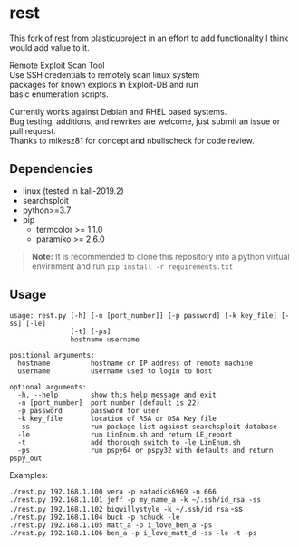 # rest
This fork of rest from plasticuproject in an effort to add functionality I think would add value to it. 

Remote Exploit Scan Tool <br /> 
Use SSH credentials to remotely scan linux system <br />
packages for known exploits in Exploit-DB and run <br />
basic enumeration scripts. <br />

Currently works against Debian and RHEL based systems. <br />
Bug testing, additions, and rewrites are welcome, just submit an issue or pull request. <br />
Thanks to mikesz81 for concept and nbulischeck for code review. <br />

## Dependencies

* linux (tested in kali-2019.2)
* searchsploit
* python>=3.7
* pip
    * termcolor >= 1.1.0
    * paramiko >= 2.6.0

> **Note:**
> It is recommended to clone this repository into a python virtual <br /> 
> envirnment and run `pip install -r requirements.txt`

## Usage

```
usage: rest.py [-h] [-n [port_number]] [-p password] [-k key_file] [-ss] [-le]
               [-t] [-ps]
               hostname username

positional arguments:
  hostname          hostname or IP address of remote machine
  username          username used to login to host

optional arguments:
  -h, --help        show this help message and exit
  -n [port_number]  port number (default is 22)
  -p password       password for user
  -k key_file       location of RSA or DSA Key file
  -ss               run package list against searchsploit database
  -le               run LinEnum.sh and return LE_report
  -t                add thorough switch to -le LinEnum.sh
  -ps               run pspy64 or pspy32 with defaults and return pspy_out
```

Examples:

`./rest.py 192.168.1.100 vera -p eatadick6969 -n 666` <br />
`./rest.py 192.168.1.101 jeff -p my_name_a -k ~/.ssh/id_rsa -ss` <br />
`./rest.py 192.168.1.102 bigwillystyle -k ~/.ssh/id_rsa` -ss <br />
`./rest.py 192.168.1.104 buck -p nchuck -le` <br />
`./rest.py 192.168.1.105 matt_a -p i_love_ben_a -ps` <br />
`./rest.py 192.168.1.106 ben_a -p i_love_matt_d -ss -le -t -ps`
